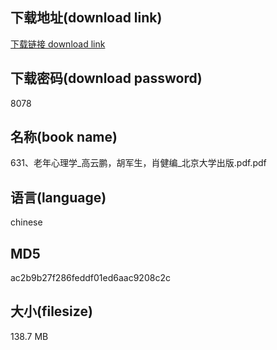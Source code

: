 ## 下载地址(download link)
[下载链接 download link](https://voluble-croquembouche-d321dc.netlify.app/?s=631%E3%80%81%E8%80%81%E5%B9%B4%E5%BF%83%E7%90%86%E5%AD%A6_%E9%AB%98%E4%BA%91%E9%B9%8F%EF%BC%8C%E8%83%A1%E5%86%9B%E7%94%9F%EF%BC%8C%E8%82%96%E5%81%A5%E7%BC%96_%E5%8C%97%E4%BA%AC%E5%A4%A7%E5%AD%A6%E5%87%BA%E7%89%88.pdf)

## 下载密码(download password)
8078

## 名称(book name)
631、老年心理学_高云鹏，胡军生，肖健编_北京大学出版.pdf.pdf

## 语言(language)
chinese

## MD5
ac2b9b27f286feddf01ed6aac9208c2c

## 大小(filesize)
138.7 MB
